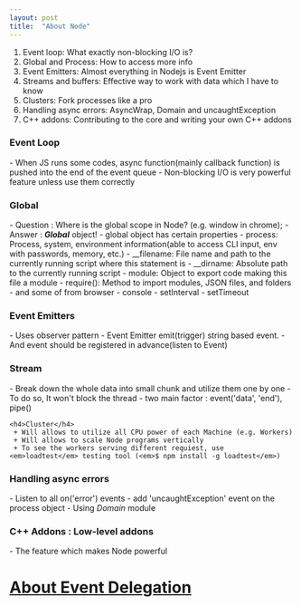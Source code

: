 ```yaml
---
layout: post
title:  "About Node"
---
```


1. Event loop: What exactly non-blocking I/O is?
2. Global and Process: How to access more info
3. Event Emitters: Almost everything in Nodejs is Event Emitter
4. Streams and buffers: Effective way to work with data which I have to know
5. Clusters: Fork processes like a pro
6. Handling async errors: AsyncWrap, Domain and uncaughtException
7. C++ addons: Contributing to the core and writing your own C++ addons

<h3>Event Loop</h3>
 - When JS runs some codes, async function(mainly callback function) is pushed into the end of the event queue
 - Non-blocking I/O is very powerful feature unless use them correctly

<h3>Global</h3> 
 - Question : Where is the global scope in Node? (e.g. window in chrome);
 - Answer : <strong><em>Global</em></strong> object!
 - global object has certain properties
   - process: Process, system, environment information(able to access CLI input, env with passwords, memory, etc.)
   - __filename: File name and path to the currently running script where this statement is
   - __dirname: Absolute path to the currently running script
   - module: Object to export code making this file a module
   - require(): Method to import modules, JSON files, and folders
 - and some of from browser
   - console
   - setInterval
   - setTimeout

<h3>Event Emitters</h3>
 - Uses observer pattern
 - Event Emitter emit(trigger) string based event.
 - And event should be registered in advance(listen to Event)
 
<h3>Stream</h3>
 - Break down the whole data into small chunk and utilize them one by one
 - To do so, It won't block the thread
 - two main factor : event('data', 'end'), pipe()

    <h4>Cluster</h4>
     + Will allows to utilize all CPU power of each Machine (e.g. Workers)
     + Will allows to scale Node programs vertically
     + To see the workers serving different requiest, use <em>loadtest</em> testing tool (<em>$ npm install -g loadtest</em>)

<h3>Handling async errors</h3>
 - Listen to all on('error') events
 - add 'uncaughtException' event on the process object
 - Using <em>Domain</em> module

<h3>C++ Addons : Low-level addons</h3>
 - The feature which makes Node powerful

<h1><a href="https://davidwalsh.name/event-delegate">About Event Delegation</a></h1>
